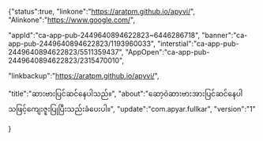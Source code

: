 {"status":true,
"linkone":"https://aratpm.github.io/apyvi/",
"Alinkone":"https://www.google.com/",

"appId":"ca-app-pub-2449640894622823~6446286718",
"banner":"ca-app-pub-2449640894622823/1193960033",
"interstial":"ca-app-pub-2449640894622823/5511359437",
"AppOpen":"ca-app-pub-2449640894622823/2315470010",

"linkbackup":"https://aratpm.github.io/apyvi/",

"title":"ဆားဗားပြင်ဆင်နေပါသည်။",
"about":"ဆော့ဝဲဆားဗားအားပြင်ဆင်နေပါသဖြင့်ကျေးဇူးပြုပြီးသည်းခံပေးပါ။",
"update":"com.apyar.fullkar",
"version":"1"



}
